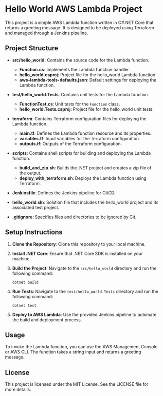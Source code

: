 # Hello World AWS Lambda Project

This project is a simple AWS Lambda function written in C#.NET Core that returns a greeting message. It is designed to be deployed using Terraform and managed through a Jenkins pipeline.

## Project Structure

- **src/hello_world**: Contains the source code for the Lambda function.
  - **Function.cs**: Implements the Lambda function handler.
  - **hello_world.csproj**: Project file for the hello_world Lambda function.
  - **aws-lambda-tools-defaults.json**: Default settings for deploying the Lambda function.

- **test/hello_world.Tests**: Contains unit tests for the Lambda function.
  - **FunctionTest.cs**: Unit tests for the `Function` class.
  - **hello_world.Tests.csproj**: Project file for the hello_world unit tests.

- **terraform**: Contains Terraform configuration files for deploying the Lambda function.
  - **main.tf**: Defines the Lambda function resource and its properties.
  - **variables.tf**: Input variables for the Terraform configuration.
  - **outputs.tf**: Outputs of the Terraform configuration.

- **scripts**: Contains shell scripts for building and deploying the Lambda function.
  - **build_and_zip.sh**: Builds the .NET project and creates a zip file of the output.
  - **deploy_with_terraform.sh**: Deploys the Lambda function using Terraform.

- **Jenkinsfile**: Defines the Jenkins pipeline for CI/CD.

- **hello_world.sln**: Solution file that includes the hello_world project and its associated test project.

- **.gitignore**: Specifies files and directories to be ignored by Git.

## Setup Instructions

1. **Clone the Repository**: 
   Clone this repository to your local machine.

2. **Install .NET Core**: 
   Ensure that .NET Core SDK is installed on your machine.

3. **Build the Project**: 
   Navigate to the `src/hello_world` directory and run the following command:
   ```
   dotnet build
   ```

4. **Run Tests**: 
   Navigate to the `test/hello_world.Tests` directory and run the following command:
   ```
   dotnet test
   ```

5. **Deploy to AWS Lambda**: 
   Use the provided Jenkins pipeline to automate the build and deployment process.

## Usage

To invoke the Lambda function, you can use the AWS Management Console or AWS CLI. The function takes a string input and returns a greeting message.

## License

This project is licensed under the MIT License. See the LICENSE file for more details.